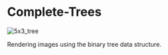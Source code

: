# Complete-Trees


![5x3_tree](https://user-images.githubusercontent.com/96713723/165650247-7afd01d8-a15a-49bf-b323-1d60d5fc896b.png)


Rendering images using the binary tree data structure.
